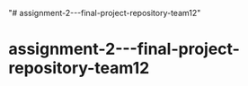 "# assignment-2---final-project-repository-team12" 
# assignment-2---final-project-repository-team12
